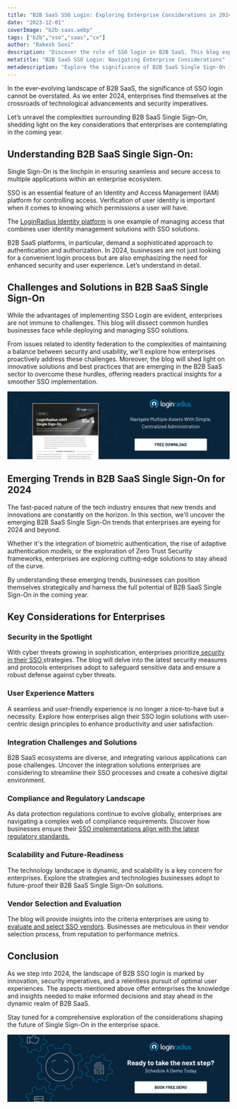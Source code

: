 ```yaml
---
title: "B2B SaaS SSO Login: Exploring Enterprise Considerations in 2024"
date: "2023-12-01"
coverImage: "b2b-saas.webp"
tags: ["b2b","sso","saas","cx"]
author: "Rakesh Soni"
description: "Discover the role of SSO login in B2B SaaS. This blog explores challenges, emerging trends, and crucial considerations for enterprises in 2024. From security measures to user-centric design, stay ahead in the dynamic realm of B2B SaaS."
metatitle: "B2B SaaS SSO Login: Navigating Enterprise Considerations"
metadescription: "Explore the significance of B2B SaaS Single Sign-On in 2024. Uncover key considerations—from security trends to vendor selection—for informed enterprise decisions."
---
```

In the ever-evolving landscape of B2B SaaS, the significance of SSO login cannot be overstated. As we enter 2024, enterprises find themselves at the crossroads of technological advancements and security imperatives. 

Let’s unravel the complexities surrounding B2B SaaS Single Sign-On, shedding light on the key considerations that enterprises are contemplating in the coming year.

## Understanding B2B SaaS Single Sign-On:

Single Sign-On is the linchpin in ensuring seamless and secure access to multiple applications within an enterprise ecosystem. 

SSO is an essential feature of an Identity and Access Management (IAM) platform for controlling access. Verification of user identity is important when it comes to knowing which permissions a user will have. 

The [LoginRadius Identity platform](https://www.loginradius.com/single-sign-on/) is one example of managing access that combines user identity management solutions with SSO solutions.

B2B SaaS platforms, in particular, demand a sophisticated approach to authentication and authorization. In 2024, businesses are not just looking for a convenient login process but are also emphasizing the need for enhanced security and user experience. Let’s understand in detail. 

## Challenges and Solutions in B2B SaaS Single Sign-On

While the advantages of implementing SSO Login are evident, enterprises are not immune to challenges. This blog will dissect common hurdles businesses face while deploying and managing SSO solutions. 

From issues related to identity federation to the complexities of maintaining a balance between security and usability, we'll explore how enterprises proactively address these challenges. Moreover, the blog will shed light on innovative solutions and best practices that are emerging in the B2B SaaS sector to overcome these hurdles, offering readers practical insights for a smoother SSO implementation.

[![DS-SSO](DS-SSO.webp)](https://www.loginradius.com/resource/loginradius-single-sign-on/)

## Emerging Trends in B2B SaaS Single Sign-On for 2024

The fast-paced nature of the tech industry ensures that new trends and innovations are constantly on the horizon. In this section, we'll uncover the emerging B2B SaaS Single Sign-On trends that enterprises are eyeing for 2024 and beyond. 

Whether it's the integration of biometric authentication, the rise of adaptive authentication models, or the exploration of Zero Trust Security frameworks, enterprises are exploring cutting-edge solutions to stay ahead of the curve. 

By understanding these emerging trends, businesses can position themselves strategically and harness the full potential of B2B SaaS Single Sign-On in the coming year.

## Key Considerations for Enterprises

### Security in the Spotlight

With cyber threats growing in sophistication, enterprises prioritize[ security in their SSO ](https://www.loginradius.com/blog/identity/benefits-single-sign-on-sso/)strategies. The blog will delve into the latest security measures and protocols enterprises adopt to safeguard sensitive data and ensure a robust defense against cyber threats.

### User Experience Matters

A seamless and user-friendly experience is no longer a nice-to-have but a necessity. Explore how enterprises align their SSO login solutions with user-centric design principles to enhance productivity and user satisfaction.

### Integration Challenges and Solutions

B2B SaaS ecosystems are diverse, and integrating various applications can pose challenges. Uncover the integration solutions enterprises are considering to streamline their SSO processes and create a cohesive digital environment.

### Compliance and Regulatory Landscape

As data protection regulations continue to evolve globally, enterprises are navigating a complex web of compliance requirements. Discover how businesses ensure their [SSO implementations align with the latest regulatory standards.](https://www.loginradius.com/blog/identity/legal-implications-of-sso/)

### Scalability and Future-Readiness

The technology landscape is dynamic, and scalability is a key concern for enterprises. Explore the strategies and technologies businesses adopt to future-proof their B2B SaaS Single Sign-On solutions.

### Vendor Selection and Evaluation

The blog will provide insights into the criteria enterprises are using to [evaluate and select SSO vendors](https://www.loginradius.com/blog/identity/best-sso-providers-loginradius/). Businesses are meticulous in their vendor selection process, from reputation to performance metrics.

## Conclusion

As we step into 2024, the landscape of B2B SSO login is marked by innovation, security imperatives, and a relentless pursuit of optimal user experiences. The aspects mentioned above offer enterprises the knowledge and insights needed to make informed decisions and stay ahead in the dynamic realm of B2B SaaS. 

Stay tuned for a comprehensive exploration of the considerations shaping the future of Single Sign-On in the enterprise space.

[![book-a-free-demo-loginradius](../../assets/book-a-demo-loginradius.webp)](https://www.loginradius.com/contact-us?utm_source=blog&utm_medium=web&utm_campaign=b2b-saas-sso-login)